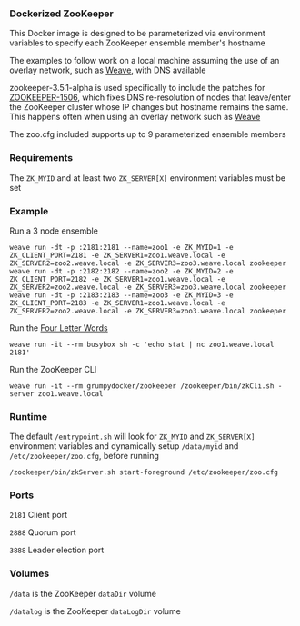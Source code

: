 ### Dockerized ZooKeeper

This Docker image is designed to be parameterized via environment variables to specify each ZooKeeper ensemble member's hostname

The examples to follow work on a local machine assuming the use of an overlay network, such as [Weave](https://github.com/weaveworks/weave), with DNS available

zookeeper-3.5.1-alpha is used specifically to include the patches for [ZOOKEEPER-1506](https://issues.apache.org/jira/browse/ZOOKEEPER-1506), which fixes DNS re-resolution of nodes that leave/enter the ZooKeeper cluster whose IP changes but hostname remains the same.  This happens often when using an overlay network such as [Weave](https://github.com/weaveworks/weave)

The zoo.cfg included supports up to 9 parameterized ensemble members

### Requirements

The `ZK_MYID` and at least two `ZK_SERVER[X]` environment variables must be set

### Example

Run a 3 node ensemble
```
weave run -dt -p :2181:2181 --name=zoo1 -e ZK_MYID=1 -e ZK_CLIENT_PORT=2181 -e ZK_SERVER1=zoo1.weave.local -e ZK_SERVER2=zoo2.weave.local -e ZK_SERVER3=zoo3.weave.local zookeeper
weave run -dt -p :2182:2182 --name=zoo2 -e ZK_MYID=2 -e ZK_CLIENT_PORT=2182 -e ZK_SERVER1=zoo1.weave.local -e ZK_SERVER2=zoo2.weave.local -e ZK_SERVER3=zoo3.weave.local zookeeper
weave run -dt -p :2183:2183 --name=zoo3 -e ZK_MYID=3 -e ZK_CLIENT_PORT=2183 -e ZK_SERVER1=zoo1.weave.local -e ZK_SERVER2=zoo2.weave.local -e ZK_SERVER3=zoo3.weave.local zookeeper
```

Run the [Four Letter Words](https://zookeeper.apache.org/doc/r3.4.6/zookeeperAdmin.html#sc_zkCommands)

```
weave run -it --rm busybox sh -c 'echo stat | nc zoo1.weave.local 2181'
```

Run the ZooKeeper CLI
```
weave run -it --rm grumpydocker/zookeeper /zookeeper/bin/zkCli.sh -server zoo1.weave.local
```

### Runtime
The default `/entrypoint.sh` will look for `ZK_MYID` and `ZK_SERVER[X]` environment variables and dynamically setup `/data/myid` and `/etc/zookeeper/zoo.cfg`, before running

```
/zookeeper/bin/zkServer.sh start-foreground /etc/zookeeper/zoo.cfg
```

### Ports

`2181` Client port

`2888` Quorum port

`3888` Leader election port

### Volumes

`/data` is the ZooKeeper `dataDir` volume

`/datalog` is the ZooKeeper `dataLogDir` volume
